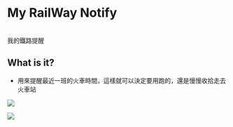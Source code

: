 # My RailWay Notify

<br>我的鐵路提醒</br>

## What is it?
- 用來提醒最近一班的火車時間，這樣就可以決定要用跑的，還是慢慢收拾走去火車站

![](http://i.imgur.com/gEBwavL.png)

![](http://i.imgur.com/dlfZfxB.png)


